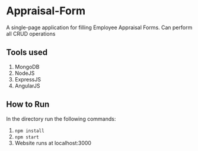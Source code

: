 # Appraisal-Form
  A single-page application for filling Employee Appraisal Forms. Can perform all CRUD operations
## Tools used
  1. MongoDB
  2. NodeJS
  3. ExpressJS
  4. AngularJS
## How to Run
  In the directory run the following commands:
  1. `npm install`
  2. `npm start`
  3. Website runs at localhost:3000
  
